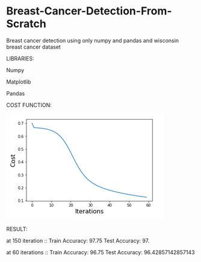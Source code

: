 # Breast-Cancer-Detection-From-Scratch
Breast cancer detection using only numpy and pandas and wisconsin breast cancer dataset

LIBRARIES:

Numpy

Matplotlib

Pandas

COST FUNCTION:

![Cost](/cost.PNG)

RESULT:

at 150 iteration :: Train Accuracy: 97.75       Test Accuracy: 97.

at 60 iterations :: Train Accuracy: 96.75       Test Accuracy: 96.42857142857143

